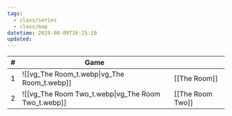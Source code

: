 ```yaml
---
tags:
  - class/series
  - class/map
datetime: 2024-08-09T16:25:10
updated:
---
```

<!-- QueryToSerialize: table without id sequence as "#", embed(link(thumbnail)) as Game, file.link as ""  from #class/video-game where series = [[]] sort sequence -->
<!-- SerializedQuery: table without id sequence as "#", embed(link(thumbnail)) as Game, file.link as ""  from #class/video-game where series = [[]] sort sequence -->

| # | Game                                                                     |                                                |
| - | ------------------------------------------------------------------------ | ---------------------------------------------- |
| 1 | ![[vg_The Room_t.webp\|vg_The Room_t.webp]]         | [[The Room]]         |
| 2 | ![[vg_The Room Two_t.webp\|vg_The Room Two_t.webp]] | [[The Room Two]] |
<!-- SerializedQuery END -->
